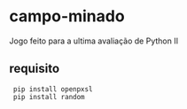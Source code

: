 # campo-minado
Jogo feito para a ultima avaliação de Python II

## requisito

~~~
 pip install openpxsl
 pip install random
~~~


